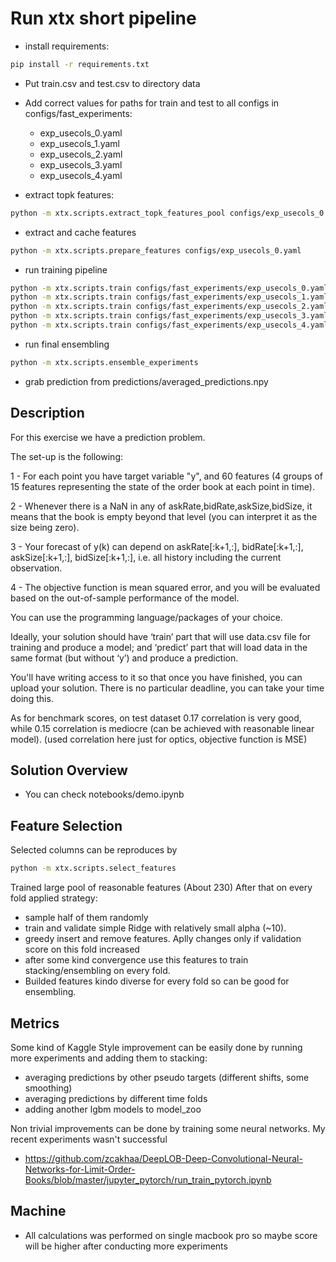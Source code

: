 # Run xtx short pipeline
- install requirements:
```bash
pip install -r requirements.txt
```
- Put train.csv and test.csv to directory data
- Add correct values for paths for train and test to all configs in configs/fast_experiments:
    - exp_usecols_0.yaml
    - exp_usecols_1.yaml
    - exp_usecols_2.yaml
    - exp_usecols_3.yaml
    - exp_usecols_4.yaml

- extract topk features:
```bash
python -m xtx.scripts.extract_topk_features_pool configs/exp_usecols_0.yaml
```

- extract and cache features
```bash
python -m xtx.scripts.prepare_features configs/exp_usecols_0.yaml
```

- run training pipeline
```bash
python -m xtx.scripts.train configs/fast_experiments/exp_usecols_0.yaml
python -m xtx.scripts.train configs/fast_experiments/exp_usecols_1.yaml
python -m xtx.scripts.train configs/fast_experiments/exp_usecols_2.yaml
python -m xtx.scripts.train configs/fast_experiments/exp_usecols_3.yaml
python -m xtx.scripts.train configs/fast_experiments/exp_usecols_4.yaml
```

- run final ensembling
```bash
python -m xtx.scripts.ensemble_experiments
```

- grab prediction from predictions/averaged_predictions.npy

## Description

For this exercise we have a prediction problem.

The set-up is the following:

1 - For each point you have target variable "y", and 60 features (4 groups of 15 features representing the state of the order book at each point in time).

2 - Whenever there is a NaN in any of askRate,bidRate,askSize,bidSize, it means that the book is empty beyond that level (you can interpret it as the size being zero).

3 - Your forecast of y(k) can depend on askRate[:k+1,:], bidRate[:k+1,:], askSize[:k+1,:], bidSize[:k+1,:], i.e. all history including the current observation.

4 - The objective function is mean squared error, and you will be evaluated based on the out-of-sample performance of the model.

You can use the programming language/packages of your choice.

Ideally, your solution should have ‘train’ part that will use data.csv file for training and produce a model; and ‘predict’ part that will load data in the same format (but without ‘y’) and produce a prediction.

You'll have writing access to it so that once you have finished, you can upload your solution. There is no particular deadline, you can take your time doing this.

As for benchmark scores, on test dataset 0.17 correlation is very good, while 0.15 correlation is mediocre (can be achieved with reasonable linear model). (used correlation here just for optics, objective function is MSE)

## Solution Overview
- You can check notebooks/demo.ipynb

## Feature Selection
Selected columns can be reproduces by
```bash
python -m xtx.scripts.select_features
```
Trained large pool of reasonable features (About 230)
After that on every fold applied strategy:
- sample half of them randomly
- train and validate simple Ridge with relatively small alpha (~10).
- greedy insert and remove features. Aplly changes only if validation score on this fold increased
- after some kind convergence use this features to train stacking/ensembling on every fold.
- Builded features kindo diverse for every fold so can be good for ensembling.

## Metrics
Some kind of Kaggle Style improvement can be easily done by running more experiments and adding them to stacking:
- averaging predictions by other pseudo targets (different shifts, some smoothing)
- averaging predictions by different time folds
- adding another lgbm models to model_zoo

Non trivial improvements can be done by training some neural networks.
My recent experiments wasn't successful
- https://github.com/zcakhaa/DeepLOB-Deep-Convolutional-Neural-Networks-for-Limit-Order-Books/blob/master/jupyter_pytorch/run_train_pytorch.ipynb


## Machine
- All calculations was performed on single macbook pro so maybe score will be higher after conducting more experiments
